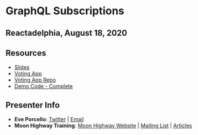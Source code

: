 # GraphQL Subscriptions

## Reactadelphia, August 18, 2020

## Resources

- [Slides](https://slides.com/moonhighway/)
- [Voting App](http://vote.moonhighway.com)
- [Voting App Repo](https://github.com/moonhighway/host-election)
- [Demo Code - Complete](https://github.com/eveporcello/vote-activity/tree/complete)

## Presenter Info

- **Eve Porcello**: [Twitter](https://twitter.com/eveporcello) | [Email](mailto:eve@moonhighway.com)
- **Moon Highway Training**: [Moon Highway Website](https://www.moonhighway.com) | [Mailing List](http://bit.ly/moonhighway) | [Articles](https://www.moonhighway.com/articles)
